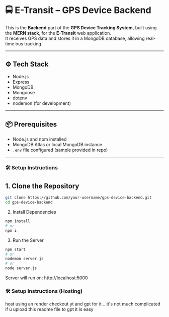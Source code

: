

# 🚍 E-Transit – GPS Device Backend

This is the **Backend** part of the **GPS Device Tracking System**, built using the **MERN stack**, for the **E-Transit** web application.  
It receives GPS data and stores it in a MongoDB database, allowing real-time bus tracking.

---

## ⚙️ Tech Stack

- Node.js
- Express
- MongoDB
- Mongoose
- dotenv
- nodemon (for development)

---

## 📦 Prerequisites

- Node.js and npm installed
- MongoDB Atlas or local MongoDB instance
- `.env` file configured (sample provided in repo)

---

### 🛠️ Setup Instructions

## 1. Clone the Repository

```bash
git clone https://github.com/your-username/gps-device-backend.git
cd gps-device-backend
```

2. Install Dependencies
```bash
npm install
# or
npm i
```
3. Run the Server
```bash
npm start
# or
nodemon server.js
# or
node server.js
```

Server will run on: http://localhost:5000

### 🛠️ Setup Instructions (Hosting)
host using an render
checkout yt and gpt for it ...it's not much complicated if u upload this readme file to gpt it is easy 

